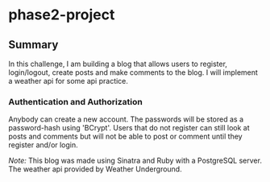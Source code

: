 # phase2-project

## Summary
In this challenge, I am building a blog that allows users to register, login/logout, create posts and make comments to the blog. I will implement a weather api for some api practice.

### Authentication and Authorization
Anybody can create a new account. The passwords will be stored as a password-hash using 'BCrypt'. Users that do not register can still look at posts and comments but will not be able to post or comment until they register and/or login.

*Note:* This blog was made using Sinatra and Ruby with a PostgreSQL server. The weather api provided by Weather Underground.
